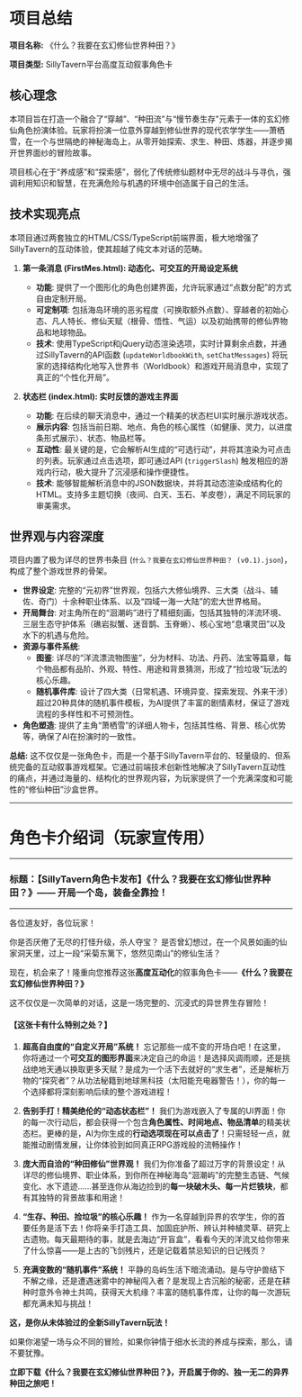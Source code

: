 # 项目总结

**项目名称:** 《什么？我要在玄幻修仙世界种田？》

**项目类型:** SillyTavern平台高度互动叙事角色卡

## 核心理念

本项目旨在打造一个融合了“穿越”、“种田流”与“慢节奏生存”元素于一体的玄幻修仙角色扮演体验。玩家将扮演一位意外穿越到修仙世界的现代农学学生——萧栖雪，在一个与世隔绝的神秘海岛上，从零开始探索、求生、种田、炼器，并逐步揭开世界面纱的冒险故事。

项目核心在于“养成感”和“探索感”，弱化了传统修仙题材中无尽的战斗与寻仇，强调利用知识和智慧，在充满危险与机遇的环境中创造属于自己的生活。

## 技术实现亮点

本项目通过两套独立的HTML/CSS/TypeScript前端界面，极大地增强了SillyTavern的互动体验，使其超越了纯文本对话的范畴。

1.  **第一条消息 (FirstMes.html): 动态化、可交互的开局设定系统**
    *   **功能**: 提供了一个图形化的角色创建界面，允许玩家通过“点数分配”的方式自由定制开局。
    *   **可定制项**: 包括海岛环境的恶劣程度（可换取额外点数）、穿越者的初始心态、凡人特长、修仙天赋（根骨、悟性、气运）以及初始携带的修仙界物品和地球物品。
    *   **技术**: 使用TypeScript和jQuery动态渲染选项，实时计算剩余点数，并通过SillyTavern的API函数 (`updateWorldbookWith`, `setChatMessages`) 将玩家的选择结构化地写入世界书（Worldbook）和游戏开局消息中，实现了真正的“个性化开局”。

2.  **状态栏 (index.html): 实时反馈的游戏主界面**
    *   **功能**: 在后续的聊天消息中，通过一个精美的状态栏UI实时展示游戏状态。
    *   **展示内容**: 包括当前日期、地点、角色的核心属性（如健康、灵力，以进度条形式展示）、状态、物品栏等。
    *   **互动性**: 最关键的是，它会解析AI生成的“可选行动”，并将其渲染为可点击的列表。玩家通过点击选项，即可通过API (`triggerSlash`) 触发相应的游戏内行动，极大提升了沉浸感和操作便捷性。
    *   **技术**: 能够智能解析消息中的JSON数据块，并将其动态渲染成结构化的HTML。支持多主题切换（夜间、白天、玉石、羊皮卷），满足不同玩家的审美需求。

## 世界观与内容深度

项目内置了极为详尽的世界书条目 (`什么？我要在玄幻修仙世界种田？ (v0.1).json`)，构成了整个游戏世界的骨架。

*   **世界设定**: 完整的“元初界”世界观，包括六大修仙境界、三大类（战斗、辅佐、奇门）十余种职业体系、以及“四域一海一大陆”的宏大世界格局。
*   **开局舞台**: 对主角所在的“洄潮屿”进行了精细刻画，包括其独特的洋流环境、三层生态守护体系（礁岩拟蟹、迷音鹊、玉脊蜥）、核心宝地“息壤灵田”以及水下的机遇与危险。
*   **资源与事件系统**:
    *   **图鉴**: 详尽的“洋流漂流物图鉴”，分为材料、功法、丹药、法宝等篇章，每个物品都有品阶、外观、特性、用途和背景猜测，形成了“捡垃圾”玩法的核心乐趣。
    *   **随机事件库**: 设计了四大类（日常机遇、环境异变、探索发现、外来干涉）超过20种具体的随机事件模板，为AI提供了丰富的剧情素材，保证了游戏流程的多样性和不可预测性。
*   **角色塑造**: 提供了主角“萧栖雪”的详细人物卡，包括其性格、背景、核心优势等，确保了AI在扮演时的一致性。

**总结:**
这不仅仅是一张角色卡，而是一个基于SillyTavern平台的、轻量级的、但系统完备的互动叙事游戏框架。它通过前端技术创新性地解决了SillyTavern互动性的痛点，并通过海量的、结构化的世界观内容，为玩家提供了一个充满深度和可能性的“修仙种田”沙盒世界。

---

# 角色卡介绍词（玩家宣传用）

---

### 标题：【SillyTavern角色卡发布】《什么？我要在玄幻修仙世界种田？》—— 开局一个岛，装备全靠捡！

---

各位道友好，各位玩家！

你是否厌倦了无尽的打怪升级，杀人夺宝？
是否曾幻想过，在一个风景如画的仙家洞天里，过上一段“采菊东篱下，悠然见南山”的修仙生活？

现在，机会来了！隆重向您推荐这张**高度互动化**的叙事角色卡——**《什么？我要在玄幻修仙世界种田？》**

这不仅仅是一次简单的对话，这是一场完整的、沉浸式的异世界生存冒险！

#### **【这张卡有什么特别之处？】**

1.  **超高自由度的“自定义开局”系统！**
    忘记那些一成不变的开场白吧！在这里，你将通过一个**可交互的图形界面**来决定自己的命运！是选择风调雨顺，还是挑战绝地天通以换取更多天赋？是成为一个活下去就好的“求生者”，还是解析万物的“探究者”？从功法秘籍到地球黑科技（太阳能充电器警告！），你的每一个选择都将深刻影响后续的整个游戏进程！

2.  **告别手打！精美绝伦的“动态状态栏”！**
    我们为游戏嵌入了专属的UI界面！你的每一次行动后，都会获得一个包含**角色属性、时间地点、物品清单**的精美状态栏。更棒的是，AI为你生成的**行动选项现在可以点击了**！只需轻轻一点，就能推动剧情发展，让你体验到如同真正RPG游戏般的流畅操作！

3.  **庞大而自洽的“种田修仙”世界观！**
    我们为你准备了超过万字的背景设定！从详尽的修仙境界、职业体系，到你所在神秘海岛“洄潮屿”的完整生态链、气候变化、水下遗迹……甚至连你从海边捡到的**每一块破木头、每一片烂铁块**，都有其独特的背景故事和用途！

4.  **“生存、种田、捡垃圾”的核心乐趣！**
    作为一名穿越到异界的农学生，你的首要任务是活下去！你将亲手打造工具、加固庇护所、辨认并种植灵草、研究上古遗物。每天最期待的事，就是去海边“开盲盒”，看看今天的洋流又给你带来了什么惊喜——是上古的飞剑残片，还是记载着禁忌知识的日记残页？

5.  **充满变数的“随机事件”系统！**
    平静的岛屿生活下暗流涌动。是与守护兽结下不解之缘，还是遭遇迷雾中的神秘闯入者？是发现上古沉船的秘密，还是在耕种时意外令神土共鸣，获得天大机缘？丰富的随机事件库，让你的每一次游玩都充满未知与挑战！

**这，是你从未体验过的全新SillyTavern玩法！**

如果你渴望一场与众不同的冒险，如果你钟情于细水长流的养成与探索，那么，请不要犹豫。

**立即下载《什么？我要在玄幻修仙世界种田？》，开启属于你的、独一无二的异界种田之旅吧！**
